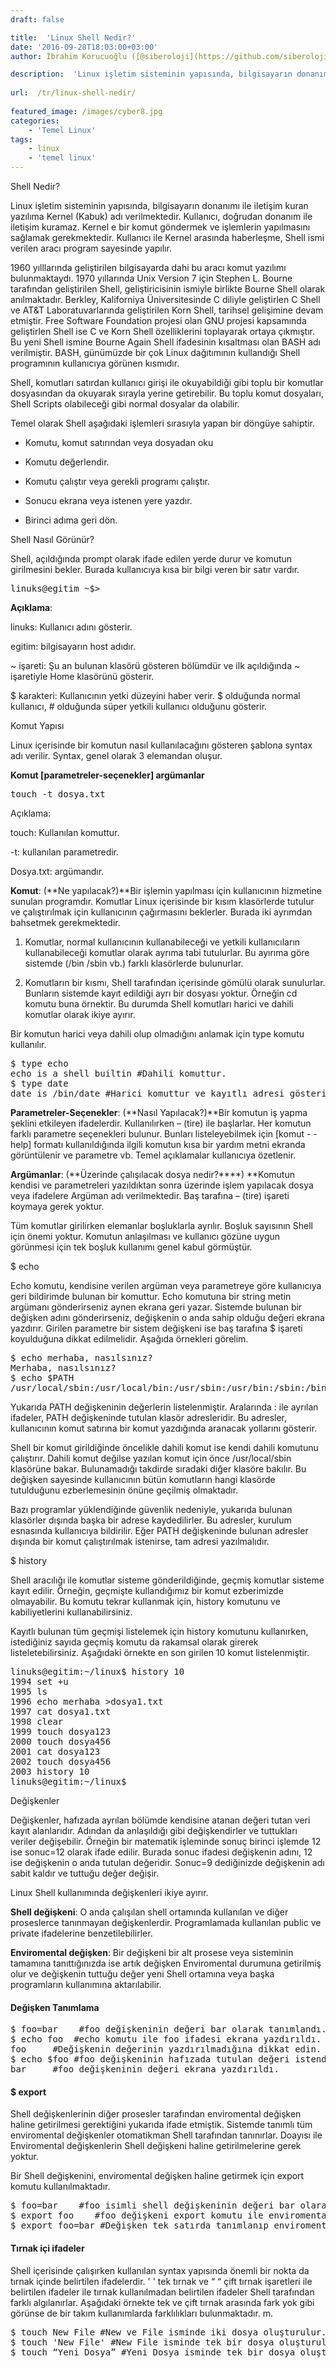 ```yaml
---
draft: false

title:  'Linux Shell Nedir?'
date: '2016-09-28T18:03:00+03:00'
author: İbrahim Korucuoğlu ([@siberoloji](https://github.com/siberoloji))

description:  'Linux işletim sisteminin yapısında, bilgisayarın donanımı ile iletişim kuran yazılıma Kernel (Kabuk) adı verilmektedir. Kullanıcı, doğrudan donanım ile iletişim kuramaz. Kernel e bir komut göndermek ve işlemlerin yapılmasını sağlamak gerekmektedir. Kullanıcı ile Kernel arasında haberleşme, Shell ismi verilen aracı program sayesinde yapılır.' 
 
url:  /tr/linux-shell-nedir/
 
featured_image: /images/cyber8.jpg
categories:
    - 'Temel Linux'
tags:
    - linux
    - 'temel linux'
---
```



Shell Nedir?



Linux işletim sisteminin yapısında, bilgisayarın donanımı ile iletişim kuran yazılıma Kernel (Kabuk) adı verilmektedir. Kullanıcı, doğrudan donanım ile iletişim kuramaz. Kernel e bir komut göndermek ve işlemlerin yapılmasını sağlamak gerekmektedir. Kullanıcı ile Kernel arasında haberleşme, Shell ismi verilen aracı program sayesinde yapılır.



1960 yılllarında geliştirilen bilgisayarda dahi bu aracı komut yazılımı bulunmaktaydı. 1970 yıllarında Unix Version 7 için Stephen L. Bourne tarafından geliştirilen Shell, geliştiricisinin ismiyle birlikte Bourne Shell olarak anılmaktadır. Berkley, Kaliforniya Üniversitesinde C diliyle geliştirlen C Shell ve AT&amp;T Laboratuvarlarında geliştirilen Korn Shell, tarihsel gelişimine devam etmiştir. Free Software Foundation projesi olan GNU projesi kapsamında geliştirlen Shell ise C ve Korn Shell özelliklerini toplayarak ortaya çıkmıştır. Bu yeni Shell ismine Bourne Again Shell ifadesinin kısaltması olan BASH adı verilmiştir. BASH, günümüzde bir çok Linux dağıtımının kullandığı Shell programının kullanıcıya görünen kısmıdır.



Shell, komutları satırdan kullanıcı girişi ile okuyabildiği gibi toplu bir komutlar dosyasından da okuyarak sırayla yerine getirebilir. Bu toplu komut dosyaları, Shell Scripts olabileceği gibi normal dosyalar da olabilir.



Temel olarak Shell aşağıdaki işlemleri sırasıyla yapan bir döngüye sahiptir.


*  Komutu, komut satırından veya dosyadan oku

* Komutu değerlendir.

* Komutu çalıştır veya gerekli programı çalıştır.

* Sonucu ekrana veya istenen yere yazdır.

* Birinci adıma geri dön.




Shell Nasıl Görünür?



Shell, açıldığında prompt olarak ifade edilen yerde durur ve komutun girilmesini bekler. Burada kullanıcıya kısa bir bilgi veren bir satır vardır.


<!-- wp:preformatted -->
<pre class="wp-block-preformatted">linuks@egitim ~$&gt;</pre>
<!-- /wp:preformatted -->


**Açıklama**:



linuks: Kullanıcı adını gösterir.



egitim: bilgisayarın host adıdır.



~ işareti: Şu an bulunan klasörü gösteren bölümdür ve ilk açıldığında ~ işaretiyle Home klasörünü gösterir.



$ karakteri: Kullanıcının yetki düzeyini haber verir. $ olduğunda normal kullanıcı, # olduğunda süper yetkili kullanıcı olduğunu gösterir.



Komut Yapısı



Linux içerisinde bir komutun nasıl kullanılacağını gösteren şablona syntax adı verilir. Syntax, genel olarak 3 elemandan oluşur.



**Komut [parametreler-seçenekler] argümanlar**


<!-- wp:preformatted -->
<pre class="wp-block-preformatted">touch -t dosya.txt
</pre>
<!-- /wp:preformatted -->


Açıklama:



touch: Kullanılan komuttur.



-t: kullanılan parametredir.



Dosya.txt: argümandır.



**Komut**: (**Ne yapılacak?)**Bir işlemin yapılması için kullanıcının hizmetine sunulan programdır. Komutlar Linux içerisinde bir kısım klasörlerde tutulur ve çalıştırılmak için kullanıcının çağırmasını beklerler. Burada iki ayrımdan bahsetmek gerekmektedir.



1. Komutlar, normal kullanıcının kullanabileceği ve yetkili kullanıcıların kullanabileceği komutlar olarak ayrıma tabi tutulurlar. Bu ayırıma göre sistemde (/bin /sbin vb.) farklı klasörlerde bulunurlar.



2. Komutların bir kısmı, Shell tarafından içerisinde gömülü olarak sunulurlar. Bunların sistemde kayıt edildiği ayrı bir dosyası yoktur. Örneğin cd komutu buna örnektir. Bu durumda Shell komutları harici ve dahili komutlar olarak ikiye ayırır.



Bir komutun harici veya dahili olup olmadığını anlamak için type komutu kullanılır.


<!-- wp:preformatted -->
<pre class="wp-block-preformatted">$ type echo
echo is a shell builtin #Dahili komuttur.
$ type date
date is /bin/date #Harici komuttur ve kayıtlı adresi gösterilir.</pre>
<!-- /wp:preformatted -->


**Parametreler-Seçenekler**: (**Nasıl Yapılacak?)**Bir komutun iş yapma şeklini etkileyen ifadelerdir. Kullanılırken – (tire) ile başlarlar. Her komutun farklı parametre seçenekleri bulunur. Bunları listeleyebilmek için [komut - - help] formatı kullanıldığında ilgili komutun kısa bir yardım metni ekranda görüntülenir ve parametre vb. Temel açıklamalar kullanıcıya özetlenir.



**Argümanlar**: (**Üzerinde çalışılacak dosya nedir?****) **Komutun kendisi ve parametreleri yazıldıktan sonra üzerinde işlem yapılacak dosya veya ifadelere Argüman adı verilmektedir. Baş tarafına – (tire) işareti koymaya gerek yoktur.



Tüm komutlar girilirken elemanlar boşluklarla ayrılır. Boşluk sayısının Shell için önemi yoktur. Komutun anlaşılması ve kullanıcı gözüne uygun görünmesi için tek boşluk kullanımı genel kabul görmüştür.



$ echo



Echo komutu, kendisine verilen argüman veya parametreye göre kullanıcıya geri bildirimde bulunan bir komuttur. Echo komutuna bir string metin argümanı gönderirseniz aynen ekrana geri yazar. Sistemde bulunan bir değişken adını gönderirseniz, değişkenin o anda sahip olduğu değeri ekrana yazdırır. Girilen parametre bir sistem değişkeni ise baş tarafına $ işareti koyulduğuna dikkat edilmelidir. Aşağıda örnekleri görelim.


<!-- wp:preformatted -->
<pre class="wp-block-preformatted">$ echo merhaba, nasılsınız?
Merhaba, nasılsınız?
$ echo $PATH
/usr/local/sbin:/usr/local/bin:/usr/sbin:/usr/bin:/sbin:/bin:/usr/games:/usr/local/games</pre>
<!-- /wp:preformatted -->


Yukarıda PATH değişkeninin değerlerin listelenmiştir. Aralarında : ile ayrılan ifadeler, PATH değişkeninde tutulan klasör adresleridir. Bu adresler, kullanıcının komut satırına bir komut yazdığında aranacak yollarını gösterir.



Shell bir komut girildiğinde öncelikle dahili komut ise kendi dahili komutunu çalıştırır. Dahili komut değilse yazılan komut için önce /usr/local/sbin klasörüne bakar. Bulunamadığı takdirde sıradaki diğer klasöre bakılır. Bu değişken sayesinde kullanıcının bütün komutların hangi klasörde tutulduğunu ezberlemesinin önüne geçilmiş olmaktadır.



Bazı programlar yüklendiğinde güvenlik nedeniyle, yukarıda bulunan klasörler dışında başka bir adrese kaydedilirler. Bu adresler, kurulum esnasında kullanıcıya bildirilir. Eğer PATH değişkeninde bulunan adresler dışında bir komut çalıştırılmak istenirse, tam adresi yazılmalıdır.



$ history



Shell aracılığı ile komutlar sisteme gönderildiğinde, geçmiş komutlar sisteme kayıt edilir. Örneğin, geçmişte kullandığımız bir komut ezberimizde olmayabilir. Bu komutu tekrar kullanmak için, history komutunu ve kabiliyetlerini kullanabilirsiniz.



Kayıtlı bulunan tüm geçmişi listelemek için history komutunu kullanırken, istediğiniz sayıda geçmiş komutu da rakamsal olarak girerek listeletebilirsiniz. Aşağıdaki örnekte en son girilen 10 komut listelenmiştir.


<!-- wp:preformatted -->
<pre class="wp-block-preformatted">linuks@egitim:~/linux$ history 10 
1994 set +u
1995 ls
1996 echo merhaba &gt;dosya1.txt
1997 cat dosya1.txt
1998 clear
1999 touch dosya123
2000 touch dosya456
2001 cat dosya123
2002 touch dosya456
2003 history 10
linuks@egitim:~/linux$</pre>
<!-- /wp:preformatted -->


Değişkenler



Değişkenler, hafızada ayrılan bölümde kendisine atanan değeri tutan veri kayıt alanlarıdır. Adından da anlaşıldığı gibi değişkendirler ve tuttukları veriler değişebilir. Örneğin bir matematik işleminde sonuç birinci işlemde 12 ise sonuc=12 olarak ifade edilir. Burada sonuc ifadesi değişkenin adını, 12 ise değişkenin o anda tutulan değeridir. Sonuc=9 dediğinizde değişkenin adı sabit kaldır ve tuttuğu değer değişir.



Linux Shell kullanımında değişkenleri ikiye ayırır.



**Shell değişkeni**: O anda çalışılan shell ortamında kullanılan ve diğer proseslerce tanınmayan değişkenlerdir. Programlamada kullanılan public ve private ifadelerine benzetilebilirler.



**Enviromental değişken**: Bir değişkeni bir alt prosese veya sisteminin tamamına tanıttığınızda ise artık değişken Enviromental durumuna getirilmiş olur ve değişkenin tuttuğu değer yeni Shell ortamına veya başka programların kullanımına aktarılabilir.


#### Değişken Tanımlama


<!-- wp:preformatted -->
<pre class="wp-block-preformatted">$ foo=bar 	#foo değişkeninin değeri bar olarak tanımlandı.
$ echo foo	#echo komutu ile foo ifadesi ekrana yazdırıldı.
foo		#Değişkenin değerinin yazdırılmadığına dikkat edin.
$ echo $foo	#foo değişkeninin hafızada tutulan değeri istendi.
bar		#foo değişkeninin değeri ekrana yazdırıldı.</pre>
<!-- /wp:preformatted -->

#### $ export



Shell değişkenlerinin diğer prosesler tarafından enviromental değişken haline getirilmesi gerektiğini yukarıda ifade etmiştik. Sistemde tanımlı tüm enviromental değişkenler otomatikman Shell tarafından tanınırlar. Doayısı ile Enviromental değişkenlerin Shell değişkeni haline getirilmelerine gerek yoktur.



Bir Shell değişkenini, enviromental değişken haline getirmek için export komutu kullanılmaktadır.


<!-- wp:preformatted -->
<pre class="wp-block-preformatted">$ foo=bar	#foo isimli shell değişkeninin değeri bar olarak tanımlandı
$ export foo	#foo değişkeni export komutu ile enviromental değişken haline getirildi.
$ export foo=bar #Değişken tek satırda tanımlanıp enviromental değişken haline getirilebilir.</pre>
<!-- /wp:preformatted -->

#### Tırnak içi ifadeler



Shell içerisinde çalışırken kullanılan syntax yapısında önemli bir nokta da tırnak içinde belirtilen ifadelerdir. ' ' tek tırnak ve “ “ çift tırnak işaretleri ile belirtilen ifadeler ile tırnak kullanılmadan belirtilen ifadeler Shell tarafından farklı algılanırlar.  Aşağıdaki örnekte tek ve çift tırnak arasında fark yok gibi görünse de bir takım kullanımlarda farklılıkları bulunmaktadır. m.


<!-- wp:preformatted -->
<pre class="wp-block-preformatted">$ touch New File #New ve File isminde iki dosya oluşturulur. 
$ touch 'New File' #New File isminde tek bir dosya oluşturulur. 
$ touch “Yeni Dosya” #Yeni Dosya isminde tek bir dosya oluşturulur.</pre>
<!-- /wp:preformatted -->